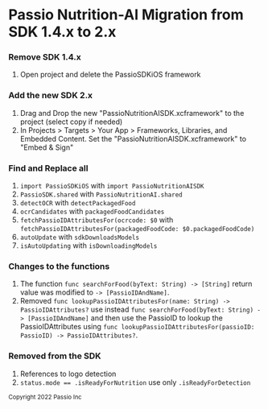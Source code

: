 # Passio Nutrition-AI Migration from SDK 1.4.x to 2.x 

### Remove SDK 1.4.x

1) Open project and delete the PassioSDKiOS framework

### Add the new SDK 2.x
1) Drag and Drop the new "PassioNutritionAISDK.xcframework" to the project (select copy if needed)
2) In Projects > Targets > Your App > Frameworks, Libraries, and Embedded Content. Set the "PassioNutritionAISDK.xcframework" to "Embed & Sign"

### Find and Replace all 
1)  ```import PassioSDKiOS``` with ```import PassioNutritionAISDK```
2)  ```PassioSDK.shared``` with ```PassioNutritionAI.shared```
3) ```detectOCR``` with ```detectPackagedFood```
4) ```ocrCandidates``` with ```packagedFoodCandidates```
5) ```fetchPassioIDAttributesFor(ocrcode: $0``` with ```fetchPassioIDAttributesFor(packagedFoodCode: $0.packagedFoodCode)```
6) ```autoUpdate``` with ```sdkDownloadsModels```
7) ```isAutoUpdating``` with ```isDownloadingModels```

### Changes to the functions
1) The function ```func searchForFood(byText: String) -> [String]``` return value was modified to ```-> [PassioIDAndName]```. 
2) Removed ```func lookupPassioIDAttributesFor(name: String) -> PassioIDAttributes?``` use instead ```func searchForFood(byText: String) -> [PassioIDAndName]``` and then use the PassioID to lookup the PassioIDAttributes using ```func lookupPassioIDAttributesFor(passioID: PassioID) -> PassioIDAttributes?```. 

### Removed from the SDK
1) References to logo detection 
2) ```status.mode == .isReadyForNutrition``` use only ```.isReadyForDetection```


<sup>Copyright 2022 Passio Inc</sup>